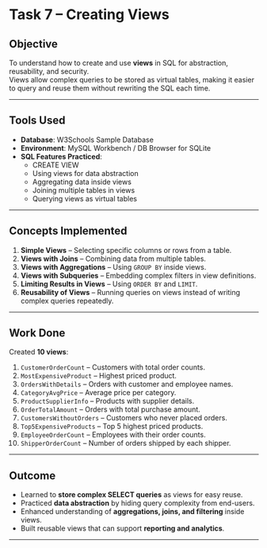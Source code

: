 # Task 7 – Creating Views

## Objective
To understand how to create and use **views** in SQL for abstraction, reusability, and security.  
Views allow complex queries to be stored as virtual tables, making it easier to query and reuse them without rewriting the SQL each time.

---

## Tools Used
- **Database**: W3Schools Sample Database
- **Environment**: MySQL Workbench / DB Browser for SQLite
- **SQL Features Practiced**:
  - CREATE VIEW
  - Using views for data abstraction
  - Aggregating data inside views
  - Joining multiple tables in views
  - Querying views as virtual tables

---

## Concepts Implemented
1. **Simple Views** – Selecting specific columns or rows from a table.
2. **Views with Joins** – Combining data from multiple tables.
3. **Views with Aggregations** – Using `GROUP BY` inside views.
4. **Views with Subqueries** – Embedding complex filters in view definitions.
5. **Limiting Results in Views** – Using `ORDER BY` and `LIMIT`.
6. **Reusability of Views** – Running queries on views instead of writing complex queries repeatedly.

---

## Work Done
Created **10 views**:
1. `CustomerOrderCount` – Customers with total order counts.
2. `MostExpensiveProduct` – Highest priced product.
3. `OrdersWithDetails` – Orders with customer and employee names.
4. `CategoryAvgPrice` – Average price per category.
5. `ProductSupplierInfo` – Products with supplier details.
6. `OrderTotalAmount` – Orders with total purchase amount.
7. `CustomersWithoutOrders` – Customers who never placed orders.
8. `Top5ExpensiveProducts` – Top 5 highest priced products.
9. `EmployeeOrderCount` – Employees with their order counts.
10. `ShipperOrderCount` – Number of orders shipped by each shipper.

---

## Outcome
- Learned to **store complex SELECT queries** as views for easy reuse.
- Practiced **data abstraction** by hiding query complexity from end-users.
- Enhanced understanding of **aggregations, joins, and filtering** inside views.
- Built reusable views that can support **reporting and analytics**.

---
